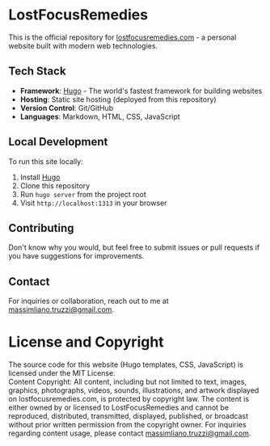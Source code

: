 # LostFocusRemedies

This is the official repository for [lostfocusremedies.com](https://lostfocusremedies.com) - a personal website built with modern web technologies.

## Tech Stack

- **Framework**: [Hugo](https://gohugo.io/) - The world's fastest framework for building websites
- **Hosting**: Static site hosting (deployed from this repository)
- **Version Control**: Git/GitHub
- **Languages**: Markdown, HTML, CSS, JavaScript


## Local Development

To run this site locally:

1. Install [Hugo](https://gohugo.io/getting-started/installing/)
2. Clone this repository
3. Run `hugo server` from the project root
4. Visit `http://localhost:1313` in your browser

## Contributing
Don't know why you would, but feel free to submit issues or pull requests if you have suggestions for improvements.

## Contact

For inquiries or collaboration, reach out to me at [massimliano.truzzi@gmail.com](mailto:massimliano.truzzi@gmail.com).

# License and Copyright

The source code for this website (Hugo templates, CSS, JavaScript) is licensed under the MIT License.  
Content Copyright: All content, including but not limited to text, images, graphics, photographs, videos, sounds, illustrations, and artwork displayed on lostfocusremedies.com, is protected by copyright law. The content is either owned by or licensed to LostFocusRemedies and cannot be reproduced, distributed, transmitted, displayed, published, or broadcast without prior written permission from the copyright owner.
For inquiries regarding content usage, please contact massimliano.truzzi@gmail.com.